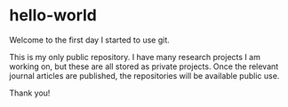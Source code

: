 # hello-world

Welcome to the first day I started to use git. 

This is my only public repository. I have many research projects I am working on, but these are all stored as private projects. Once the relevant journal articles are published, the repositories will be available public use.  

Thank you!

